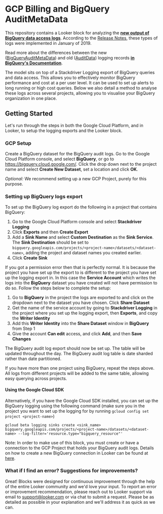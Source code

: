# GCP Billing and BigQuery AuditMetaData

This repository contains a Looker block for analyzing the [**new output of BigQuery data access logs**](https://cloud.google.com/bigquery/docs/reference/auditlogs/rest/Shared.Types/BigQueryAuditMetadata). According to the [Release Notes](https://cloud.google.com/bigquery/docs/release-notes#January_22_2019), these types of logs were implemented in January of 2019.

Read more about the differences between the new ([BigQueryAuditMetaData](https://cloud.google.com/bigquery/docs/reference/auditlogs/rest/Shared.Types/BigQueryAuditMetadata?hl=en_US)) and old ([AuditData](https://cloud.google.com/bigquery/docs/reference/auditlogs/rest/Shared.Types/AuditData?hl=en_US)) logging records [**in BigQuery's Documentation**](https://cloud.google.com/bigquery/docs/reference/auditlogs/?hl=en_US).

The model sits on top of a Stackdriver Logging export of BigQuery queries and data access. This allows you to effectively monitor BigQuery performance and cost at a per user level. It can be used to set up alerts to long running or high cost queries. Below we also detail a method to analyse these logs across several projects, allowing you to visualise your BigQuery organization in one place.

## Getting Started

Let's run through the steps in both the Google Cloud Platform, and in Looker, to setup the logging exports and the Looker block.

### GCP Setup

Create a BigQuery dataset for the BigQuery audit logs. Go to the Google Cloud Platform console, and select **BigQuery**, or go to https://bigquery.cloud.google.com/. Click the drop down next to the project name and select **Create New Dataset**, set a location and click **OK**.

*Optional:* We recommend setting up a new GCP Project, purely for this purpose.

### Setting up BigQuery logs export

To set up the BigQuery log export do the following in a project that contains BigQuery:

1. Go to the Google Cloud Platform console and select **Stackdriver Logging**
2. Click **Exports** and then **Create Export**
3. Add a **Sink Name** and select **Custom Destination** as the **Sink Service**. The **Sink Destination** should be set to ```bigquery.googleapis.com/projects/<project-name>/datasets/<dataset-name>```, adding the project and dataset names you created earlier.
4. Click **Create Sink**

If you got a permission error then that is perfectly normal. It is because the project you have set up the export to is different to the project you have set up the logging export in. In this case the **Service Account** which writes the logs into the **BigQuery** dataset you have created will not have permission to do so. Follow the steps below to complete the setup:

1. Go to **BigQuery** in the project the logs are exported to and click on the dropdown next to the dataset you have chosen. Click **Share Dataset**
2. Get the name of the service account by going to **Stackdriver Logging** in the project where you set up the logging export, then **Exports**, and copy the **Writer Identity**
3. Add this **Writer Identity** into the **Share Dataset** window in **BigQuery** from Step 1
4. Give the account **Can edit** access, and click **Add**, and then **Save Changes**

The BigQuery audit log export should now be set up. The table will be updated throughout the day. The BigQuery audit log table is date sharded rather than date partitioned.

If you have more than one project using BigQuery, repeat the steps above. All logs from different projects will be added to the same table, allowing easy querying across projects.

#### Using the Google Cloud SDK

Alternatively, if you have the Google Cloud SDK installed, you can set up the BigQuery logging using the following command (make sure you in the project you want to set up the logging for by running ```gcloud config set project <project-name>```)
```
gcloud beta logging sinks create <sink_name> bigquery.googleapis.com/projects/<project-name>/datasets/<dataset-name> --log-filter='resource.type="bigquery_resource"'
```

Note: In order to make use of this block, you must create or have a connection to the GCP Project that holds your BigQuery audit logs. Details on how to create a new BigQuery connection in Looker can be found at [here](https://docs.looker.com/setup-and-management/database-config/google-bigquery).

### What if I find an error? Suggestions for improvements?

Great! Blocks were designed for continuous improvement through the help of the entire Looker community and we'd love your input. To report an error or improvement recommendation, please reach out to Looker support via email to support@looker.com or via chat to submit a request. Please be as detailed as possible in your explanation and we'll address it as quick as we can.
